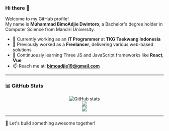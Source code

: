 ### Hi there 👋

Welcome to my GitHub profile!  
My name is **Muhammad BimoAdjie Dwintoro**, a Bachelor's degree holder in Computer Science from Mandiri University.

- 💼 Currently working as an **IT Programmer** at **TKG Taekwang Indonesia**
- 🔭 Previously worked as a **Freelancer**, delivering various web-based solutions
- 🌱 Continuously learning Three JS and JavaScript frameworks like **React**, **Vue**
- 📫 Reach me at: **bimoadjie19@gmail.com**

---

### 📊 GitHub Stats

<p align="center">
  <img src="https://github-readme-stats.vercel.app/api?username=mbimoad&show_icons=true&include_all_commits=true&theme=monokai" alt="GitHub stats" /><br />
  <img src="https://github-readme-streak-stats.herokuapp.com/?user=mbimoad&theme=monokai"/><br />
  <img src="https://github-readme-stats.vercel.app/api/top-langs/?username=mbimoad&layout=compact&theme=monokai&langs_count=12"/><br />
</p>

---

🚀 Let's build something awesome together!
